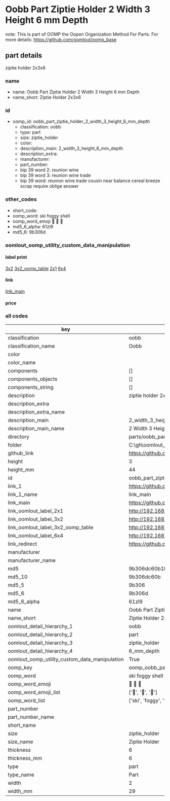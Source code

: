 # Oobb Part Ziptie Holder 2 Width 3 Height 6 mm Depth  

note: This is part of OOMP the Oopen Organization Method For Parts. For more details: https://github.com/oomlout/oomp_base

##  part details
  



ziptie holder 2x3x6



### name
* name: Oobb Part Ziptie Holder 2 Width 3 Height 6 mm Depth
* name_short: Ziptie Holder 2x3x6 
### id
* oomp_id: oobb_part_ziptie_holder_2_width_3_height_6_mm_depth
  * classification: oobb
  * type: part
  * size: ziptie_holder
  * color: 
  * description_main: 2_width_3_height_6_mm_depth
  * description_extra: 
  * manufacturer: 
  * part_number: 
  * bip 39 word 2: reunion wine
  * bip 39 word 3: reunion wine trade
  * bip 39 word: reunion wine trade cousin near balance cereal breeze scrap require oblige answer

### other_codes
* short_code: 
* oomp_word: ski foggy shell
* oomp_word_emoji :ski: :foggy: :shell:
* md5_6_alpha: 61zl9
* md5_6: 9b306d






### oomlout_oomp_utility_custom_data_manipulation
#### label print
[3x2](http://192.168.1.245:1112/?label=oomp%2061zl9)
[3x2_oomp_table](http://192.168.1.108:1112/?label=oomp%2061zl9)
[2x1](http://192.168.1.242:1112/?label=oomp%2061zl9)
[6x4](http://192.168.1.55:1112/?label=oomp%2061zl9)    

#### link

[link_main](https://github.com/oomlout/oomlout_oobb_version_4_generated_parts/tree/main/navigation_oomp/oobb/part/ziptie_holder/2_width_3_height_6_mm_depth/part)                              

#### price







### all codes 
| key | value |  
| --- | --- |  
| classification | oobb |  
| classification_name | Oobb |  
| color |  |  
| color_name |  |  
| components | [] |  
| components_objects | [] |  
| components_string | [] |  
| description | ziptie holder 2x3x6 |  
| description_extra |  |  
| description_extra_name |  |  
| description_main | 2_width_3_height_6_mm_depth |  
| description_main_name | 2 Width 3 Height 6 mm Depth |  
| directory | parts/oobb_part_ziptie_holder_2_width_3_height_6_mm_depth |  
| folder | C:\gh\oomlout_oobb_version_4_generated_parts\parts\oobb_part_ziptie_holder_2_width_3_height_6_mm_depth |  
| github_link | https://github.com/oomlout/oomlout_oomp_part_src/tree/main/parts/oobb_part_ziptie_holder_2_width_3_height_6_mm_depth |  
| height | 3 |  
| height_mm | 44 |  
| id | oobb_part_ziptie_holder_2_width_3_height_6_mm_depth |  
| link_1 | https://github.com/oomlout/oomlout_oobb_version_4_generated_parts/tree/main/navigation_oomp/oobb/part/ziptie_holder/2_width_3_height_6_mm_depth/part |  
| link_1_name | link_main |  
| link_main | https://github.com/oomlout/oomlout_oobb_version_4_generated_parts/tree/main/navigation_oomp/oobb/part/ziptie_holder/2_width_3_height_6_mm_depth/part |  
| link_oomlout_label_2x1 | http://192.168.1.242:1112/?label=oomp%2061zl9 |  
| link_oomlout_label_3x2 | http://192.168.1.245:1112/?label=oomp%2061zl9 |  
| link_oomlout_label_3x2_oomp_table | http://192.168.1.108:1112/?label=oomp%2061zl9 |  
| link_oomlout_label_6x4 | http://192.168.1.55:1112/?label=oomp%2061zl9 |  
| link_redirect | https://github.com/oomlout/oomlout_oobb_version_4_generated_parts/tree/main/parts/oobb_ziptie_holder_02_03_06 |  
| manufacturer |  |  
| manufacturer_name |  |  
| md5 | 9b306dc60b1b84b046c9c317cd7ee5c2 |  
| md5_10 | 9b306dc60b |  
| md5_5 | 9b306 |  
| md5_6 | 9b306d |  
| md5_6_alpha | 61zl9 |  
| name | Oobb Part Ziptie Holder 2 Width 3 Height 6 mm Depth |  
| name_short | Ziptie Holder 2x3x6  |  
| oomlout_detail_hierarchy_1 | oobb |  
| oomlout_detail_hierarchy_2 | part |  
| oomlout_detail_hierarchy_3 | ziptie_holder |  
| oomlout_detail_hierarchy_4 | 6_mm_depth |  
| oomlout_oomp_utility_custom_data_manipulation | True |  
| oomp_key | oomp_oobb_part_ziptie_holder_2_width_3_height_6_mm_depth |  
| oomp_word | ski foggy shell |  
| oomp_word_emoji | :ski: :foggy: :shell: |  
| oomp_word_emoji_list | [':ski:', ':foggy:', ':shell:'] |  
| oomp_word_list | ['ski', 'foggy', 'shell'] |  
| part_number |  |  
| part_number_name |  |  
| short_name |  |  
| size | ziptie_holder |  
| size_name | Ziptie Holder |  
| thickness | 6 |  
| thickness_mm | 6 |  
| type | part |  
| type_name | Part |  
| width | 2 |  
| width_mm | 29 |  
